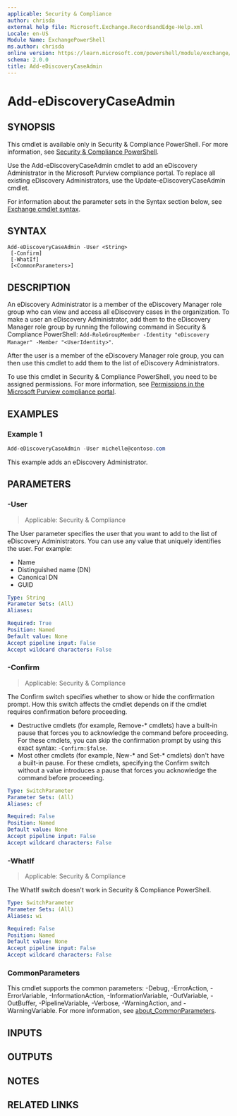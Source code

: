 ```yaml
---
applicable: Security & Compliance
author: chrisda
external help file: Microsoft.Exchange.RecordsandEdge-Help.xml
Locale: en-US
Module Name: ExchangePowerShell
ms.author: chrisda
online version: https://learn.microsoft.com/powershell/module/exchange/add-ediscoverycaseadmin
schema: 2.0.0
title: Add-eDiscoveryCaseAdmin
---
```


# Add-eDiscoveryCaseAdmin

## SYNOPSIS
This cmdlet is available only in Security & Compliance PowerShell. For more information, see [Security & Compliance PowerShell](https://learn.microsoft.com/powershell/exchange/scc-powershell).

Use the Add-eDiscoveryCaseAdmin cmdlet to add an eDiscovery Administrator in the Microsoft Purview compliance portal. To replace all existing eDiscovery Administrators, use the Update-eDiscoveryCaseAdmin cmdlet.

For information about the parameter sets in the Syntax section below, see [Exchange cmdlet syntax](https://learn.microsoft.com/powershell/exchange/exchange-cmdlet-syntax).

## SYNTAX

```
Add-eDiscoveryCaseAdmin -User <String>
 [-Confirm]
 [-WhatIf]
 [<CommonParameters>]
```

## DESCRIPTION
An eDiscovery Administrator is a member of the eDiscovery Manager role group who can view and access all eDiscovery cases in the organization. To make a user an eDiscovery Administrator, add them to the eDiscovery Manager role group by running the following command in Security & Compliance PowerShell: `Add-RoleGroupMember -Identity "eDiscovery Manager" -Member "<UserIdentity>"`.

After the user is a member of the eDiscovery Manager role group, you can then use this cmdlet to add them to the list of eDiscovery Administrators.

To use this cmdlet in Security & Compliance PowerShell, you need to be assigned permissions. For more information, see [Permissions in the Microsoft Purview compliance portal](https://learn.microsoft.com/purview/microsoft-365-compliance-center-permissions).

## EXAMPLES

### Example 1
```powershell
Add-eDiscoveryCaseAdmin -User michelle@contoso.com
```

This example adds an eDiscovery Administrator.

## PARAMETERS

### -User

> Applicable: Security & Compliance

The User parameter specifies the user that you want to add to the list of eDiscovery Administrators. You can use any value that uniquely identifies the user. For example:

- Name
- Distinguished name (DN)
- Canonical DN
- GUID

```yaml
Type: String
Parameter Sets: (All)
Aliases:

Required: True
Position: Named
Default value: None
Accept pipeline input: False
Accept wildcard characters: False
```

### -Confirm

> Applicable: Security & Compliance

The Confirm switch specifies whether to show or hide the confirmation prompt. How this switch affects the cmdlet depends on if the cmdlet requires confirmation before proceeding.

- Destructive cmdlets (for example, Remove-\* cmdlets) have a built-in pause that forces you to acknowledge the command before proceeding. For these cmdlets, you can skip the confirmation prompt by using this exact syntax: `-Confirm:$false`.
- Most other cmdlets (for example, New-\* and Set-\* cmdlets) don't have a built-in pause. For these cmdlets, specifying the Confirm switch without a value introduces a pause that forces you acknowledge the command before proceeding.

```yaml
Type: SwitchParameter
Parameter Sets: (All)
Aliases: cf

Required: False
Position: Named
Default value: None
Accept pipeline input: False
Accept wildcard characters: False
```

### -WhatIf

> Applicable: Security & Compliance

The WhatIf switch doesn't work in Security & Compliance PowerShell.

```yaml
Type: SwitchParameter
Parameter Sets: (All)
Aliases: wi

Required: False
Position: Named
Default value: None
Accept pipeline input: False
Accept wildcard characters: False
```

### CommonParameters
This cmdlet supports the common parameters: -Debug, -ErrorAction, -ErrorVariable, -InformationAction, -InformationVariable, -OutVariable, -OutBuffer, -PipelineVariable, -Verbose, -WarningAction, and -WarningVariable. For more information, see [about_CommonParameters](https://go.microsoft.com/fwlink/p/?LinkID=113216).

## INPUTS

## OUTPUTS

## NOTES

## RELATED LINKS
